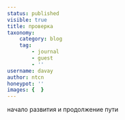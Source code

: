 ```yaml
---
status: published
visible: true
title: проверка
taxonomy:
    category: blog
    tag:
        - journal
        - guest
        - ''
username: davay
author: ntcn
honeypot: ''
images: {  }
---
```


начало развития и продолжение пути